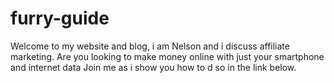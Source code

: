# furry-guide
Welcome to my website and blog, i am Nelson and
i discuss affiliate marketing.
Are you looking to make money online with just your smartphone and internet data
Join me as i show you how to d so in the link below.
